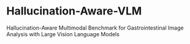 # Hallucination-Aware-VLM
Hallucination-Aware Multimodal Benchmark for Gastrointestinal Image Analysis with Large Vision Language Models
